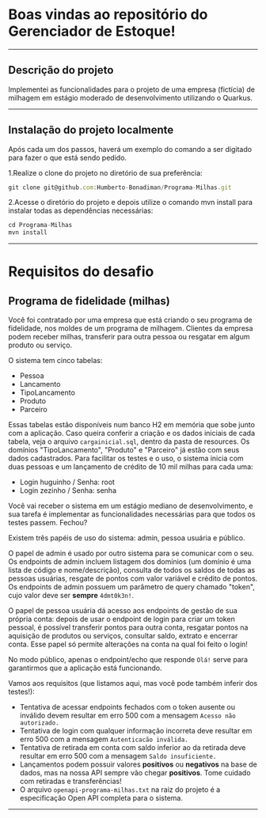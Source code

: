 # Boas vindas ao repositório do Gerenciador de Estoque!

---

## Descrição do projeto

Implementei as funcionalidades para o projeto de uma empresa (fictícia) de milhagem em estágio moderado de desenvolvimento utilizando o Quarkus.

---

## Instalação do projeto localmente

Após cada um dos passos, haverá um exemplo do comando a ser digitado para fazer o que está sendo pedido.

1.Realize o clone do projeto no diretório de sua preferência:
```javascript
git clone git@github.com:Humberto-Bonadiman/Programa-Milhas.git
```

2.Acesse o diretório do projeto e depois utilize o comando mvn install para instalar todas as dependências necessárias:
```javascript
cd Programa-Milhas
mvn install
```

---

# Requisitos do desafio

## Programa de fidelidade (milhas)

Você foi contratado por uma empresa que está criando o seu programa de fidelidade, nos moldes de um programa de milhagem. Clientes da empresa podem receber milhas, transferir para outra pessoa ou resgatar em algum produto ou serviço.

O sistema tem cinco tabelas:
- Pessoa
- Lancamento
- TipoLancamento
- Produto
- Parceiro

Essas tabelas estão disponíveis num banco H2 em memória que sobe junto com a aplicação. Caso queira conferir a criação e os dados iniciais de cada tabela, veja o arquivo `cargainicial.sql`, dentro da pasta de resources. Os domínios "TipoLancamento", "Produto" e "Parceiro" já estão com seus dados cadastrados. Para facilitar os testes e o uso, o sistema inicia com duas pessoas e um lançamento de crédito de 10 mil milhas para cada uma:

- Login huguinho / Senha: root
- Login zezinho / Senha: senha

Você vai receber o sistema em um estágio mediano de desenvolvimento, e sua tarefa é implementar as funcionalidades necessárias para que todos os testes passem. Fechou?

Existem três papéis de uso do sistema: admin, pessoa usuária e público. 

O papel de admin é usado por outro sistema para se comunicar com o seu. Os endpoints de admin incluem listagem dos domínios (um domínio é uma lista de código e nome/descrição), consulta de todos os saldos de todas as pessoas usuárias, resgate de pontos com valor variável e crédito de pontos. Os endpoints de admin possuem um parâmetro de query chamado "token", cujo valor deve ser **sempre** `4dmt0k3n!`.

O papel de pessoa usuária dá acesso aos endpoints de gestão de sua própria conta: depois de usar o endpoint de login para criar um token pessoal, é possível transferir pontos para outra conta, resgatar pontos na aquisição de produtos ou serviços, consultar saldo, extrato e encerrar conta. Esse papel só permite alterações na conta na qual foi feito o login!

No modo público, apenas o endpoint/echo que responde `Olá!` serve para garantirmos que a aplicação está funcionando.

Vamos aos requisitos (que listamos aqui, mas você pode também inferir dos testes!):

- Tentativa de acessar endpoints fechados com o token ausente ou inválido devem resultar em erro 500 com a mensagem `Acesso não autorizado.`
- Tentativa de login com qualquer informação incorreta deve resultar em erro 500 com a mensagem `Autenticacão inválida.`
- Tentativa de retirada em conta com saldo inferior ao da retirada deve resultar em erro 500 com a mensagem `Saldo insuficiente.`
- Lançamentos podem possuir valores **positivos** ou **negativos** na base de dados, mas na nossa API sempre vão chegar **positivos**. Tome cuidado com retiradas e transferências!
- O arquivo `openapi-programa-milhas.txt` na raiz do projeto é a especificação Open API completa para o sistema.

---
